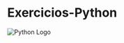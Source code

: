 # Exercicios-Python

<img src="[https://img.ibxk.com.br/2015/04/13/13161603163873.jpg?w=1120&h=420&mode=crop&scale=both](https://www.google.com/url?sa=i&url=https%3A%2F%2Fwww.reddit.com%2Fr%2FPython%2Fcomments%2Fgftejm%2Fi_redesign_the_python_logo_to_make_it_more_modern%2F&psig=AOvVaw1_S3aRgu3rwlvxLZPTqLYk&ust=1714657198864000&source=images&cd=vfe&opi=89978449&ved=0CBIQjRxqFwoTCLikzuLJ7IUDFQAAAAAdAAAAABAE)" alt="Python Logo" />
